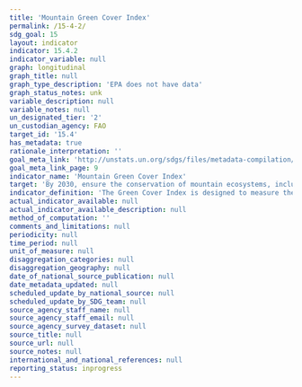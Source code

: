 ```yaml
---
title: 'Mountain Green Cover Index'
permalink: /15-4-2/
sdg_goal: 15
layout: indicator
indicator: 15.4.2
indicator_variable: null
graph: longitudinal
graph_title: null
graph_type_description: 'EPA does not have data'
graph_status_notes: unk
variable_description: null
variable_notes: null
un_designated_tier: '2'
un_custodian_agency: FAO
target_id: '15.4'
has_metadata: true
rationale_interpretation: ''
goal_meta_link: 'http://unstats.un.org/sdgs/files/metadata-compilation/Metadata-Goal-15.pdf'
goal_meta_link_page: 9
indicator_name: 'Mountain Green Cover Index'
target: 'By 2030, ensure the conservation of mountain ecosystems, including their biodiversity, in order to enhance their capacity to provide benefits that are essential for sustainable development.'
indicator_definition: 'The Green Cover Index is designed to measure the changes of the green vegetation in mountain areas (i.e., forest, shrubs and trees).'
actual_indicator_available: null
actual_indicator_available_description: null
method_of_computation: ''
comments_and_limitations: null
periodicity: null
time_period: null
unit_of_measure: null
disaggregation_categories: null
disaggregation_geography: null
date_of_national_source_publication: null
date_metadata_updated: null
scheduled_update_by_national_source: null
scheduled_update_by_SDG_team: null
source_agency_staff_name: null
source_agency_staff_email: null
source_agency_survey_dataset: null
source_title: null
source_url: null
source_notes: null
international_and_national_references: null
reporting_status: inprogress
---
```

